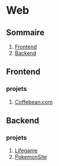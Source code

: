 # Web
## Sommaire
1. [Frontend](##Frontend)  
2. [Backend](##Backend)  




## Frontend
### projets
1. [Coffebean.com]()

## Backend
### projets
1. [Lifegame]()  
2. [PokemonSite]()
